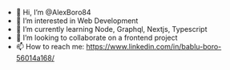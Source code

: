- 👋 Hi, I’m @AlexBoro84
- 👀 I’m interested in Web Development
- 🌱 I’m currently learning Node, Graphql, Nextjs, Typescript
- 💞️ I’m looking to collaborate on a frontend project
- 📫 How to reach me: https://www.linkedin.com/in/bablu-boro-56014a168/

<!---
AlexBoro84/AlexBoro84 is a ✨ special ✨ repository because its `README.md` (this file) appears on your GitHub profile.
You can click the Preview link to take a look at your changes.
--->
